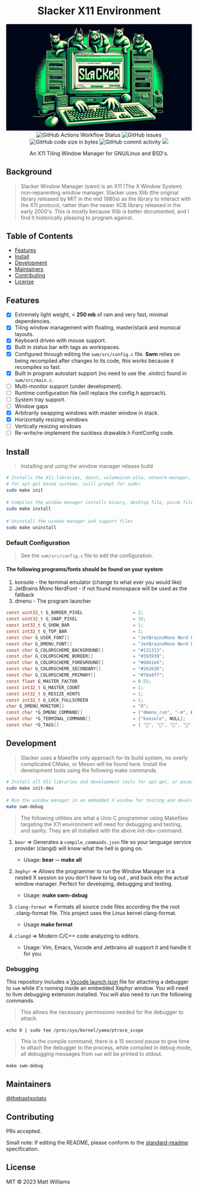 <div align="center">
   <h1>Slacker X11 Environment</h1>
   <img src="assets/slacker1.png">
   <img alt="GitHub Actions Workflow Status" src="https://img.shields.io/github/actions/workflow/status/thebashpotato/slacker/c-cpp.yml?branch=main&style=for-the-badge&logo=ubuntu&label=Linux%20Build">
   <img alt="GitHub issues" src="https://img.shields.io/github/issues/thebashpotato/slacker?style=for-the-badge&logo=github">
   <img alt="GitHub code size in bytes" src="https://img.shields.io/github/languages/code-size/thebashpotato/slacker?style=for-the-badge&logo=github">
   <img alt="GitHub commit activity" src="https://img.shields.io/github/commit-activity/y/thebashpotato/slacker?style=for-the-badge&logo=github">
   <img src="https://img.shields.io/badge/C-00599C?style=for-the-badge&logo=c&logoColor=white">

   <br>
   <p>An X11 Tiling Window Manager for GNU/Linux and BSD's.</p>
</div>

## Background

> Slacker Window Manager (swm) is an X11 (The X Window System) non-reparenting window manager.
> Slacker uses Xlib (the original library released by MIT in the mid 1980s) as the library to interact with the X11 protocol,
> rather than the newer XCB library released in the early 2000's. This is mostly because Xlib is better documented, and I find
> it historically pleasing to program against.

## Table of Contents

- [Features](#features)
- [Install](#install)
- [Development](#development)
- [Maintainers](#maintainers)
- [Contributing](#contributing)
- [License](#license)

## Features

- [x] Extremely light weight, < **250 mb** of ram and very fast, minimal dependencies.
- [x] Tiling window management with floating, master/stack and monocal layouts.
- [x] Keyboard driven with mouse support.
- [x] Built in status bar with tags as workspaces.
- [x] Configured through editing the `swm/src/config.c` file. **Swm** relies on being recompiled
      after changes to its code, this works because it recompiles so fast.
- [x] Built in program autostart support (no need to use the .xinitrc) found in `swm/src/main.c`.
- [ ] Multi-monitor support (under development).
- [ ] Runtime configuration file (will replace the config.h approach).
- [ ] System tray support.
- [ ] Window gaps
- [x] Arbitrarily swapping windows with master window in stack.
- [x] Horizontally resizing windows
- [ ] Vertically resizing windows
- [ ] Re-write/re-implement the suckless drawable.h FontConfig code.

## Install

> Installing and using the window manager release build

```bash
# Installs the X11 libraries, dunst, volumeicon-alsa, network-manager, feh, picom,
# for apt-get based systems. (will prompt for sudo)
sudo make init

# Compiles the window manager installs binary, desktop file, picom file, etc.
sudo make install

# Uninstall the window manager and support files
sudo make uninstall
```

### Default Configuration

> See the `swm/src/config.c` file to edit the configuration.

#### The following programs/fonts should be found on your system

1. konsole - the terminal emulator (change to what ever you would like)
2. JetBrains Mono NerdFont - if not found monospace will be used as the fallback
3. dmenu - The program launcher

```c
const uint32_t G_BORDER_PIXEL                   = 2;
const uint32_t G_SNAP_PIXEL                     = 32;
const int32_t G_SHOW_BAR                        = 1;
const int32_t G_TOP_BAR                         = 1;
const char G_USER_FONT[]                        = "JetBrainsMono Nerd Font Mono:size=16";
const char G_DMENU_FONT[]                       = "JetBrainsMono Nerd Font Mono:size=17";
const char G_COLORSCHEME_BACKGROUND[]           = "#131313";
const char G_COLORSCHEME_BORDER[]               = "#393939";
const char G_COLORSCHEME_FOREGROUND[]           = "#dde1e6";
const char G_COLORSCHEME_SECONDARY[]            = "#262626";
const char G_COLORSCHEME_PRIMARY[]              = "#78a9ff";
const float G_MASTER_FACTOR                     = 0.55;
const int32_t G_MASTER_COUNT                    = 1;
const int32_t G_RESIZE_HINTS                    = 1;
const int32_t G_LOCK_FULLSCREEN                 = 1;
char G_DMENU_MONITOR[]                          = "0";
const char *G_DMENU_COMMAND[]                   = {"dmenu_run", "-m", G_DMENU_MONITOR, "-fn", G_DMENU_FONT, "-nb", G_COLORSCHEME_BACKGROUND, "-nf", G_COLORSCHEME_FOREGROUND, "-sb", G_COLORSCHEME_PRIMARY, "-sf", G_COLORSCHEME_SECONDARY, NULL};
const char *G_TERMINAL_COMMAND[]                = {"konsole", NULL};
const char *G_TAGS[]                            = { "", "", "", "", "", "", "", "", "" };
```

## Development

> Slacker uses a Makefile only approach for its build system, no overly complicated CMake, or Meson
> will be found here.
> Install the development tools using the following make commands.

```bash
# Install all X11 libraries and development tools for apt-get, or pacman based systems.
sudo make init-dev

# Run the window manager in an embedded X window for testing and development
make swm-debug

```

> The following utilities are what a Unix C programmer using Makefiles targeting
> the X11 environment will need for debugging and testing, and sanity. They are all
> installed with the above init-dev command.

1. `bear` => Generates a `compile_commands.json` file so your
   language service provider (clangd) will know what the hell is going on.

   - Usage: **bear -- make all**

2. `Xephyr` => Allows the programmer to run the Window Manager in a nested X session
   so you don't have to log out , and back into the actual window manager. Perfect for developing, debugging and testing.

   - Usage: **make swm-debug**

3. `clang-format` => Formats all source code files according the the root .clang-format file.
   This project uses the Linux kernel clang-format.

   - Usage **make format**

4. `clangd` => Modern C/C++ code analyzing to editors.
   - Usage: Vim, Emacs, Vscode and Jetbrains all support it and handle it for you.

### Debugging

This repository includes a [Vscode launch.json](.vscode/launch.json) file for attaching a debugger
to `swm` while it's running inside an embedded Xephyr window. You will need to llvm debugging extension installed.
You will also need to run the following commands.

> This allows the necessary permissions needed for the debugger to attach.

`echo 0 | sudo tee /proc/sys/kernel/yama/ptrace_scope`

> This is the compile command, there is a 15 second pause to give time to attach the debugger to the process,
> while compiled in debug mode, all debugging messages from `swm` will be printed to stdout.

`make swm-debug`

## Maintainers

[@thebashpotato](https://github.com/thebashpotato)

## Contributing

PRs accepted.

Small note: If editing the README, please conform to the [standard-readme](https://github.com/RichardLitt/standard-readme) specification.

## License

MIT © 2023 Matt Williams

